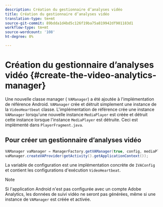 ```yaml
---
description: Création du gestionnaire d’analyses vidéo
title: Création du gestionnaire d’analyses vidéo
translation-type: tm+mt
source-git-commit: 89bdda1d4bd5c126f19ba75a819942df901183d1
workflow-type: tm+mt
source-wordcount: '108'
ht-degree: 0%

---
```



# Création du gestionnaire d’analyses vidéo {#create-the-video-analytics-manager}

Une nouvelle classe manager ( `VAManager`) a été ajoutée à l&#39;implémentation de référence Android. `VAManager` crée et détruit simplement une instance de la  `VideoHeartbeat` classe. L&#39;implémentation de référence crée une instance `VAManager` lorsqu&#39;une nouvelle instance `MediaPlayer` est créée et détruit cette instance lorsque l&#39;instance `MediaPlayer` est détruite. Ceci est implémenté dans `PlayerFragment.java`.

## Pour créer un gestionnaire d’analyses vidéo

```java
VAManager vaManager = ManagerFactory.getVAManager(true, config, mediaPlayer);  
vaManager.createVAProvider(getActivity().getApplicationContext()); 
```

La variable de configuration est une implémentation concrète de `IVAConfig` et contient les configurations d&#39;exécution `VideoHeartbeat`.

>[!NOTE]
>
>Si l&#39;application Android n&#39;est pas configurée avec un compte Adobe Analytics, les données de suivi vidéo ne seront pas générées, même si une instance de `VAManager` est créée et activée.

